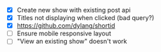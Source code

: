 - [x] Create new show with existing post api
- [x] Titles not displaying when clicked (bad query?)
- [x] https://github.com/dylang/shortid
- [ ] Ensure mobile responsive layout
- [ ] "View an existing show" doesn't work
